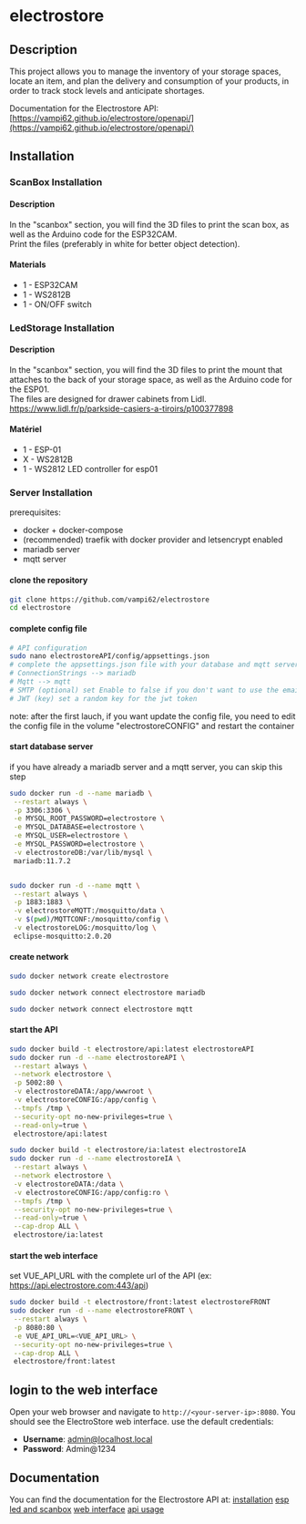 # electrostore
## Description
This project allows you to manage the inventory of your storage spaces, locate an item, and plan the delivery and consumption of your products, in order to track stock levels and anticipate shortages.

Documentation for the Electrostore API:  
[https://vampi62.github.io/electrostore/openapi/](https://vampi62.github.io/electrostore/openapi/)

## Installation
### ScanBox Installation
#### Description
In the "scanbox" section, you will find the 3D files to print the scan box, as well as the Arduino code for the ESP32CAM.  
Print the files (preferably in white for better object detection).

#### Materials
- 1 - ESP32CAM
- 1 - WS2812B
- 1 - ON/OFF switch

### LedStorage Installation
#### Description
In the "scanbox" section, you will find the 3D files to print the mount that attaches to the back of your storage space, as well as the Arduino code for the ESP01.  
The files are designed for drawer cabinets from Lidl.
https://www.lidl.fr/p/parkside-casiers-a-tiroirs/p100377898

#### Matériel
- 1 - ESP-01
- X - WS2812B
- 1 - WS2812 LED controller for esp01

### Server Installation
prerequisites:
- docker + docker-compose
- (recommended) traefik with docker provider and letsencrypt enabled
- mariadb server
- mqtt server

#### clone the repository
```bash
git clone https://github.com/vampi62/electrostore
cd electrostore
```

#### complete config file
```bash
# API configuration
sudo nano electrostoreAPI/config/appsettings.json
# complete the appsettings.json file with your database and mqtt server credentials
# ConnectionStrings --> mariadb
# Mqtt --> mqtt
# SMTP (optional) set Enable to false if you don't want to use the email service
# JWT (key) set a random key for the jwt token
```
note: after the first lauch, if you want update the config file, you need to edit the config file in the volume "electrostoreCONFIG" and restart the container

#### start database server
if you have already a mariadb server and a mqtt server, you can skip this step
```bash
sudo docker run -d --name mariadb \
 --restart always \
 -p 3306:3306 \
 -e MYSQL_ROOT_PASSWORD=electrostore \
 -e MYSQL_DATABASE=electrostore \
 -e MYSQL_USER=electrostore \
 -e MYSQL_PASSWORD=electrostore \
 -v electrostoreDB:/var/lib/mysql \
 mariadb:11.7.2


sudo docker run -d --name mqtt \
 --restart always \
 -p 1883:1883 \
 -v electrostoreMQTT:/mosquitto/data \
 -v $(pwd)/MQTTCONF:/mosquitto/config \
 -v electrostoreLOG:/mosquitto/log \
 eclipse-mosquitto:2.0.20
```

#### create network
```bash
sudo docker network create electrostore

sudo docker network connect electrostore mariadb

sudo docker network connect electrostore mqtt
```

#### start the API
```bash
sudo docker build -t electrostore/api:latest electrostoreAPI
sudo docker run -d --name electrostoreAPI \
 --restart always \
 --network electrostore \
 -p 5002:80 \
 -v electrostoreDATA:/app/wwwroot \
 -v electrostoreCONFIG:/app/config \
 --tmpfs /tmp \
 --security-opt no-new-privileges=true \
 --read-only=true \
 electrostore/api:latest

sudo docker build -t electrostore/ia:latest electrostoreIA
sudo docker run -d --name electrostoreIA \
 --restart always \
 --network electrostore \
 -v electrostoreDATA:/data \
 -v electrostoreCONFIG:/app/config:ro \
 --tmpfs /tmp \
 --security-opt no-new-privileges=true \
 --read-only=true \
 --cap-drop ALL \
 electrostore/ia:latest
```


#### start the web interface
set VUE_API_URL with the complete url of the API (ex: https://api.electrostore.com:443/api)
```bash
sudo docker build -t electrostore/front:latest electrostoreFRONT
sudo docker run -d --name electrostoreFRONT \
 --restart always \
 -p 8080:80 \
 -e VUE_API_URL=<VUE_API_URL> \
 --security-opt no-new-privileges=true \
 --cap-drop ALL \
 electrostore/front:latest
```

## login to the web interface
Open your web browser and navigate to `http://<your-server-ip>:8080`. You should see the ElectroStore web interface.
use the default credentials:
- **Username**: admin@localhost.local
- **Password**: Admin@1234

## Documentation
You can find the documentation for the Electrostore API at:
[installation](/docs/01_installation.md)
[esp led and scanbox](/docs/02_storeLed_and_scanner.md)
[web interface](/docs/03_frontend_usage.md)
[api usage](/docs/04_api_usage.md)